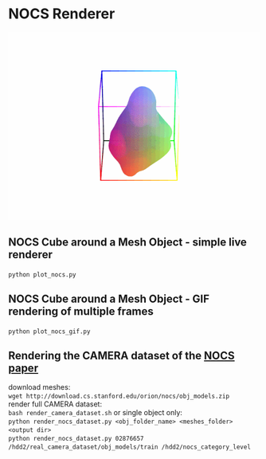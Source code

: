 # NOCS Renderer

![](doc/nocs_animation.gif)

## NOCS Cube around a Mesh Object - simple live renderer
`python plot_nocs.py`

## NOCS Cube around a Mesh Object - GIF rendering of multiple frames 
`python plot_nocs_gif.py`

## Rendering the CAMERA dataset of the [NOCS paper](https://github.com/hughw19/NOCS_CVPR2019)
download meshes: <br>
`wget http://download.cs.stanford.edu/orion/nocs/obj_models.zip` <br>
render full CAMERA dataset: <br>
`bash render_camera_dataset.sh` or single object only: <br>
`python render_nocs_dataset.py <obj_folder_name> <meshes_folder> <output dir>` <br>
`python render_nocs_dataset.py 02876657 /hdd2/real_camera_dataset/obj_models/train /hdd2/nocs_category_level`